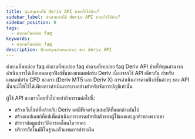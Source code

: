```yaml
---
title: ฉันสามารถใช้ deriv API ทำอะไรได้บ้าง?
sidebar_label: ฉันสามารถใช้ deriv API ทำอะไรได้บ้าง?
sidebar_position: 0
tags:
  - คำถามที่พบบ่อย faq
keywords:
  - คำถามที่พบบ่อย faq
description: ฟีเจอร์คุณลักษณะต่างๆ ของ deriv API
---
```


คำถามที่พบบ่อย faq คำถามที่พบบ่อย faq คำถามที่พบบ่อย faq Deriv API ช่วยให้คุณสามารถดำเนินการได้เกือบหมดทุกฟังก์ชั่นของแพลตฟอร์ม Deriv เนื่องจากใช้ API เดียวกัน สำหรับแพลตฟอร์ม CFD ของเรา (Deriv MT5 และ Deriv X) การดำเนินการตามฟังก์ชั่นต่างๆ ของ API
นั้นจะมีให้ใช้ได้เพียงการดำเนินการบางอย่างสำหรับจัดการบัญชีเท่านั้น

ผู้ใช้ API ของเราโดยทั่วไปจะทำกิจกรรมต่อไปนี้:

- สร้างเว็บไซต์ที่คล้ายกับ Deriv แต่มีฟีเจอร์คุณสมบัติที่แตกต่างกันไป
- สร้างแอปเดสก์ท็อปเพื่อดำเนินการเทรดสำหรับตัวของผู้ใช้เองและลูกค้าของพวกเขา
- สำรวจข้อมูลประวัติการเคลื่อนไหวราคา
- บริการอัตโนมัติในฐานะตัวแทนการชำระเงิน
